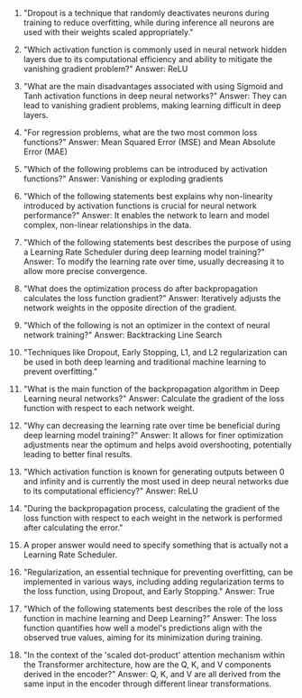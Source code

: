 1. "Dropout is a technique that randomly deactivates neurons during training to reduce overfitting, while during inference all neurons are used with their weights scaled appropriately."

2. "Which activation function is commonly used in neural network hidden layers due to its computational efficiency and ability to mitigate the vanishing gradient problem?"
Answer: ReLU

3. "What are the main disadvantages associated with using Sigmoid and Tanh activation functions in deep neural networks?"
Answer: They can lead to vanishing gradient problems, making learning difficult in deep layers.

4. "For regression problems, what are the two most common loss functions?"
Answer: Mean Squared Error (MSE) and Mean Absolute Error (MAE)

5. "Which of the following problems can be introduced by activation functions?"
Answer: Vanishing or exploding gradients

6. "Which of the following statements best explains why non-linearity introduced by activation functions is crucial for neural network performance?"
Answer: It enables the network to learn and model complex, non-linear relationships in the data.

7. "Which of the following statements best describes the purpose of using a Learning Rate Scheduler during deep learning model training?"
Answer: To modify the learning rate over time, usually decreasing it to allow more precise convergence.

8. "What does the optimization process do after backpropagation calculates the loss function gradient?"
Answer: Iteratively adjusts the network weights in the opposite direction of the gradient.

9. "Which of the following is not an optimizer in the context of neural network training?"
Answer: Backtracking Line Search

10. "Techniques like Dropout, Early Stopping, L1, and L2 regularization can be used in both deep learning and traditional machine learning to prevent overfitting."

11. "What is the main function of the backpropagation algorithm in Deep Learning neural networks?"
Answer: Calculate the gradient of the loss function with respect to each network weight.

12. "Why can decreasing the learning rate over time be beneficial during deep learning model training?"
Answer: It allows for finer optimization adjustments near the optimum and helps avoid overshooting, potentially leading to better final results.

13. "Which activation function is known for generating outputs between 0 and infinity and is currently the most used in deep neural networks due to its computational efficiency?"
Answer: ReLU

14. "During the backpropagation process, calculating the gradient of the loss function with respect to each weight in the network is performed after calculating the error."

15. A proper answer would need to specify something that is actually not a Learning Rate Scheduler.

16. "Regularization, an essential technique for preventing overfitting, can be implemented in various ways, including adding regularization terms to the loss function, using Dropout, and Early Stopping."
Answer: True

17. "Which of the following statements best describes the role of the loss function in machine learning and Deep Learning?"
Answer: The loss function quantifies how well a model's predictions align with the observed true values, aiming for its minimization during training.

18. "In the context of the 'scaled dot-product' attention mechanism within the Transformer architecture, how are the Q, K, and V components derived in the encoder?"
Answer: Q, K, and V are all derived from the same input in the encoder through different linear transformations.